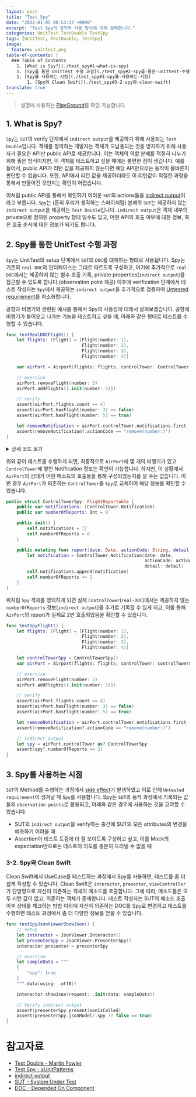 ```yaml
---
layout: post
title: "Test Spy"
date: "2022-01-05 00:53:17 +0900"
excerpt: "Test Spy의 정의와 사용 방식에 대해 살펴봅니다."
categories: UnitTest TestDouble TestSpy
tags: [UnitTest, TestDouble, TestSpy]
image:
  feature: unittest.png
table-of-contents: |
  ### Table of Contents  
    1. [What is Spy?](./test_spy#1-what-is-spy)
    1. [Spy를 통한 UnitTest 수행 과정](./test_spy#2-spy를-통한-unittest-수행-과정)
    1. [Spy를 사용하는 시점](./test_spy#3-spy를-사용하는-시점)
        1. [Spy와 Clean Swift](./test_spy#3-2-spy와-clean-swift)
translate: true
---
```

    
> 설명에 사용하는 [PlayGround](https://github.com/hcn1519/TestDoublePlayGround)를 확인 가능합니다.

## 1. What is Spy?

`Spy`는 `SUT`의 verify 단계에서 `indirect output`을 제공하기 위해 사용되는 `Test Double`입니다. 객체를 정의하는 개발자는 객체가 오남용되는 것을 방지하기 위해 사용자가 필요한 API만 public API로 제공합니다. 이는 객체의 역할 분배를 적절히 나누기 위해 좋은 방식이지만, 이 객체를 테스트하고 싶을 때에는 불편한 점이 생깁니다. 예를 들어서, public API가 리턴 값을 제공하지 않는다면 해당 API만으로는 동작이 올바른지 판단할 수 없습니다. 또한, API에서 리턴 값을 제공하더라도 이 리턴값이 적절한 과정을 통해서 만들어진 것인지는 확인이 어렵습니다.

이처럼 public API를 통해서 확인하기 어려운 `SUT`의 actions들을 [indirect output](http://xunitpatterns.com/indirect%20output.html)이라고 부릅니다. `Spy`는 (흔히 우리가 생각하는 스파이처럼) 본래의 `SUT`는 제공하지 않는 `indirect output`을 제공하는 `Test Double`입니다. `indirect output`은 객체 내부의 private으로 정의된 property 형태 일수도 있고, 어떤 API의 호출 여부에 대한 정보, 혹은 호출 순서에 대한 정보가 되기도 합니다.

## 2. Spy를 통한 UnitTest 수행 과정

`Spy`는 UnitTest의 setup 단계에서 `SUT`의 `DOC`를 대체하는 형태로 사용됩니다. Spy는 기존의 `real-DOC`의 인터페이스는 그대로 따르도록 구성하고, 여기에 추가적으로 `real-DOC`에서는 제공하지 않는 함수 호출 기록, private properties(`indirect output`)를 접근할 수 있도록 합니다.(observation point 제공) 이후에 verification 단계에서 테스트 작성자는 `Spy`에서 제공하는 `indirect output`을 추가적으로 검증하여 [Untested requirement](http://xunitpatterns.com/Production%20Bugs.html#Untested%20Requirement)를 최소화합니다.

공항과 비행기와 관련된 예시를 통해서 Spy의 사용성에 대해서 살펴보겠습니다. 공항에 비행기가 들어오고 나가는 기능을 테스트하고 싶을 때, 아래와 같은 형태로 테스트를 수행할 수 있습니다.

```swift
func testRealDOCFlight() {
    let flights: [Flight] = [Flight(number: 1),
                             Flight(number: 2),
                             Flight(number: 3),
                             Flight(number: 4)]

    var airPort = Airport(flights: flights, controlTower: ControlTower())

    // exercise
    airPort.removeFlight(number: 3)
    airPort.addFlights([.init(number: 5)])

    // verify
    assert(airPort.flights.count == 4)
    assert(airPort.hasFlight(number: 3) == false)
    assert(airPort.hasFlight(number: 5) == true)

    let removeNotification = airPort.controlTower.notifications.first
    assert(removeNotification?.actionCode == "remove(number:)")
}
```

<details>
    <summary>상세 코드 보기</summary>

{% highlight swift %}
import Foundation

public struct Flight {
    public let number: Int

    public init(number: Int) {
        self.number = number
    }
}

public protocol FlightManagable {
    var flights: [Flight] { get set }
    var controlTower: FlightReportable { get set }
    mutating func removeFlight(number: Int)
    func hasFlight(number: Int) -> Bool
}

public protocol FlightReportable {
    var notifications: [ControlTower.Notification] { get }
    mutating func report(date: Date, actionCode: String, detail: Any?)
}

public struct ControlTower: FlightReportable {
    public struct Notification {
        public var date: Date
        public var actionCode: String
        public var detail: Any?
    }

    public var notifications: [ControlTower.Notification] = []

    public init() {
        self.notifications = []
    }

    public mutating func report(date: Date, actionCode: String, detail: Any?) {
        let notification = ControlTower.Notification(date: date, actionCode: actionCode, detail: detail)
        self.notifications.append(notification)
    }
}

public struct Airport: FlightManagable {
    public var flights: [Flight] = []
    public var controlTower: FlightReportable

    public init(flights: [Flight], controlTower: FlightReportable) {
        self.flights = flights
        self.controlTower = controlTower
    }

    public mutating func addFlights(_ flights: [Flight]) {
        self.flights.append(contentsOf: flights)
        controlTower.report(date: Date(), actionCode: "add(flights:)", detail: nil)
    }

    public mutating func removeFlight(number: Int) {
        let filteredFlight = flights.filter { $0.number != number }
        self.flights = filteredFlight
        controlTower.report(date: Date(), actionCode: "remove(number:)", detail: number)
    }

    public func hasFlight(number: Int) -> Bool {
        return flights.contains(where: { $0.number == number })
    }
}
{% endhighlight %}

</details>

위와 같이 테스트를 수행하게 되면, 최종적으로 `AirPort`에 몇 개의 비행기가 있고 `ControlTower`에 쌓인 Notification 정보는 확인이 가능합니다. 하지만, 이 상황에서 `AirPort`의 상태가 어떤 메소드의 호출들을 통해 구성되었는지를 알 수는 없습니다. 이런 경우 `AirPort`가 의존하는 `ControlTower`를 `Spy`로 교체하여 해당 정보를 확인할 수 있습니다.

```swift
public struct ControlTowerSpy: FlightReportable {
    public var notifications: [ControlTower.Notification]
    public var numberOfReports: Int = 0

    public init() {
        self.notifications = []
        self.numberOfReports = 0
    }

    public mutating func report(date: Date, actionCode: String, detail: Any?) {
        let notification = ControlTower.Notification(date: date,
                                                     actionCode: actionCode,
                                                     detail: detail)
        self.notifications.append(notification)
        self.numberOfReports += 1
    }
}
```

위처럼 `Spy` 객체를 정의하게 되면 실제 `ControlTower`(`real-DOC`)에서는 제공하지 않는 `numberOfReports` 정보(`indirect output`)를 추가로 기록할 수 있게 되고, 이를 통해 `AirPort`의 report가 실제로 2번 호출되었음을 확인할 수 있습니다.

```swift
func testSpyFlight() {
    let flights: [Flight] = [Flight(number: 1),
                             Flight(number: 2),
                             Flight(number: 3),
                             Flight(number: 4)]

    let controlTowerSpy = ControlTowerSpy()
    var airPort = Airport(flights: flights, controlTower: controlTowerSpy)

    // exercise
    airPort.removeFlight(number: 3)
    airPort.addFlights([.init(number: 5)])

    // verify
    assert(airPort.flights.count == 4)
    assert(airPort.hasFlight(number: 3) == false)
    assert(airPort.hasFlight(number: 5) == true)

    let removeNotification = airPort.controlTower.notifications.first
    assert(removeNotification?.actionCode == "remove(number:)")

    // indirect output
    let spy = airPort.controlTower as? ControlTowerSpy
    assert(spy?.numberOfReports == 2)
}
```

## 3. Spy를 사용하는 시점

`SUT`의 Method를 수행하는 과정에서 [side effect](https://hcn1519.github.io/articles/2020-05/expression_statement#side-effect)가 발생하였고 이로 인해 `Untested requirement`이 생겨날 때 `Spy`를 사용합니다. Spy는 `SUT`의 동작 과정에서 기록되는 값들의 `observation points`로 활용되고, 아래와 같은 경우에 사용하는 것을 고려할 수 있습니다.

- SUT의 `indirect output`을 verify하는 중간에 SUT의 모든 attributes의 변경을 예측하기 어려울 때
- Assertion이 테스트 도중에 더 잘 보이도록 구성하고 싶고, 이를 Mock의 expectation만으로는 테스트의 의도를 충분히 드러낼 수 없을 때

### 3-2. Spy와 Clean Swift

Clean Swift에서 UseCase를 테스트하는 과정에서 Spy를 사용하면, 테스트를 좀 더 쉽게 작성할 수 있습니다. Clean Swift은 `interactor`, `presenter`, `viewController`가 단방향으로 자신이 의존하는 객체의 메소드를 호출합니다. 그에 따라, 메소드들은 모두 리턴 값이 없고, 의존하는 객체가 존재합니다. 테스트 작성자는 SUT의 메소드 호출 이후 상태를 체크하는 방법 이외에 자신이 의존하는 DOC를 Spy로 변경하고 테스트를 수행하면 테스트 과정에서 좀 더 다양한 정보를 얻을 수 있습니다.

```swift
func testSpyJsonViewerShowJson() {
    // setup
    let interactor = JsonViewer.Interactor()
    let presenterSpy = JsonViewer.PresenterSpy()
    interactor.presenter = presenterSpy

    // exercise
    let sampleData = """
    {
        "spy": true
    }
    """.data(using: .utf8)!

    interactor.showJson(request: .init(data: sampleData))

    // Verify indirect output
    assert(presenterSpy.presentJsonIsCalled)
    assert(presenterSpy.jsonModel?.spy ?? false == true)
}
```

# 참고자료

- [Test Double - Martin Fowler](https://martinfowler.com/bliki/TestDouble.html)
- [Test Spy - xUnitPatterns](http://xunitpatterns.com/Test%20Spy.html)
- [indirect output](http://xunitpatterns.com/indirect%20output.html)
- [SUT - System Under Test](http://xunitpatterns.com/SUT.html)
- [DOC - Depended On Component](http://xunitpatterns.com/DOC.html)